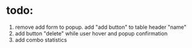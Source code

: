 # todo:

1. remove add form to popup. add "add button" to table header "name"
2. add button "delete" while user hover and popup confirmation
3. add combo statistics
